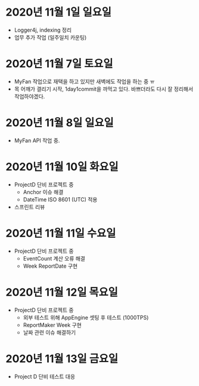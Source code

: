 
# 2020년 11월 1일 일요일

- Logger4j, indexing 정리 
- 업무 추가 작업 (일주일치 카운팅)

# 2020년 11월 7일 토요일

- MyFan 작업으로 재택을 하고 있지만 새벽에도 작업을 하는 중 ㅠ
- 목 어깨가 결리기 시작, 1day1commit을 까먹고 있다. 바쁘더라도 다시 잘 정리해서 작업하야겠다.

# 2020년 11월 8일 일요일

- MyFan API 작업 중.

# 2020년 11월 10일 화요일

- ProjectD 단비 프로젝트 중
    - Anchor 이슈 해결
    - DateTime ISO 8601 (UTC) 적용 
- 스프린트 리뷰

# 2020년 11월 11일 수요일 

- ProjectD 단비 프로젝트 중 
    - EventCount 계산 오류 해결 
    - Week ReportDate 구현 

# 2020년 11월 12일 목요일 

- ProjectD 단비 프로젝트 중 
    - 외부 테스트 위해 AppEngine 셋팅 후 테스트 (1000TPS)
    -  ReportMaker Week 구현
    -  날짜 관련 이슈 해결하기 
    
# 2020년 11월 13일 금요일

- Project D 단비 테스트 대응 
